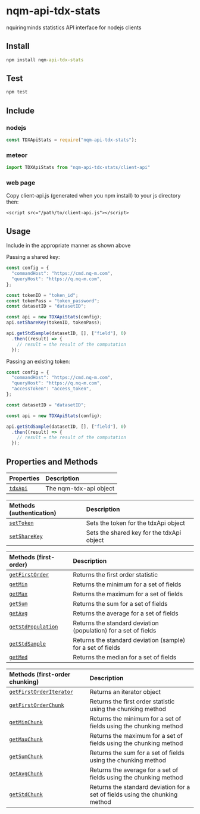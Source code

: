 # nqm-api-tdx-stats
nquiringminds statistics API interface for nodejs clients

## Install
```cmd
npm install nqm-api-tdx-stats
```

## Test
```cmd
npm test
```
## Include

### nodejs
```js
const TDXApiStats = require("nqm-api-tdx-stats");
```

### meteor
```js
import TDXApiStats from "nqm-api-tdx-stats/client-api"
```

### web page
Copy client-api.js (generated when you npm install) to your js directory then:
```
<script src="/path/to/client-api.js"></script>
```

## Usage
Include in the appropriate manner as shown above

Passing a shared key:
```js
const config = {
  "commandHost": "https://cmd.nq-m.com",
  "queryHost": "https://q.nq-m.com",
};

const tokenID = "token_id";
const tokenPass = "token_password";
const datasetID = "datasetID";

const api = new TDXApiStats(config);
api.setShareKey(tokenID, tokenPass);

api.getStdSample(datasetID, [], ["field"], 0)
  .then((result) => {
    // result = the result of the computation
  });
```

Passing an existing token:
```js
const config = {
  "commandHost": "https://cmd.nq-m.com",
  "queryHost": "https://q.nq-m.com",
  "accessToken": "access_token",
};

const datasetID = "datasetID";

const api = new TDXApiStats(config);

api.getStdSample(datasetID, [], ["field"], 0)
  .then((result) => {
    // result = the result of the computation
  });
```

## Properties and Methods
|Properties|Description|
|:---|:---|
|[```tdxApi```](https://github.com/nqminds/nqm-api-tdx)| The nqm-tdx-api object|

|Methods (authentication)|Description|
|:---|:---|
|[```setToken```](./docs/authentication.md#settokentoken)|Sets the token for the tdxApi object|
|[```setShareKey```](./docs/authentication.md#setsharekeykeyid-keypass)|Sets the shared key for the tdxApi object|

|Methods (first-order)|Description|
|:---|:---|
|[```getFirstOrder```](./docs/fo.md#getfirstorderdatasetid-params)|Returns the first order statistic|
|[```getMin```](./docs/fo.md#getmindatasetid-match-fields-timeout)|Returns the minimum for a set of fields|
|[```getMax```](./docs/fo.md#getmaxdatasetid-match-fields-timeout)|Returns the maximum for a set of fields|
|[```getSum```](./docs/fo.md#getsumdatasetid-match-fields-timeout)|Returns the sum for a set of fields|
|[```getAvg```](./docs/fo.md#getavgdatasetid-match-fields-timeout)|Returns the average for a set of fields|
|[```getStdPopulation```](./docs/fo.md#getstdpopulationdatasetid-match-fields-timeout)|Returns the standard deviation (population) for a set of fields|
|[```getStdSample```](./docs/fo.md#getstdsampledatasetid-match-fields-timeout)|Returns the standard deviation (sample) for a set of fields|
|[```getMed```](./docs/fo.md#getmeddatasetid-match-fields-timeout)|Returns the median for a set of fields|

|Methods (first-order chunking)|Description|
|:---|:---|
|[```getFirstOrderIterator```](./docs/fo-chunk.md#getfirstorderiteratordatasetid-params)|Returns an iterator object|
|[```getFirstOrderChunk```](./docs/fo-chunk.md#getfirstorderchunkdatasetid-params-cf-init)|Returns the first order statistic using the chunking method|
|[```getMinChunk```](./docs/fo-chunk.md#getminchunkdatasetid-params-cf)|Returns the minimum for a set of fields using the chunking method|
|[```getMaxChunk```](./docs/fo-chunk.md#getmaxchunkdatasetid-params-cf)|Returns the maximum for a set of fields using the chunking method|
|[```getSumChunk```](./docs/fo-chunk.md#getsumchunkdatasetid-params-cf)|Returns the sum for a set of fields using the chunking method|
|[```getAvgChunk```](./docs/fo-chunk.md#getavgchunkdatasetid-params-cf)|Returns the average for a set of fields using the chunking method|
|[```getStdChunk```](./docs/fo-chunk.md#getstdchunkdatasetid-params-cf)|Returns the standard deviation for a set of fields using the chunking method|
